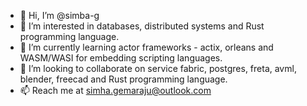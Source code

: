 - 👋 Hi, I’m @simba-g
- 👀 I’m interested in databases, distributed systems and Rust programming language.
- 🌱 I’m currently learning actor frameworks - actix, orleans and WASM/WASI for embedding scripting languages.
- 💞️ I’m looking to collaborate on service fabric, postgres, freta, avml, blender, freecad and Rust programming language.
- 📫 Reach me at simha.gemaraju@outlook.com

<!---
simba-g/simba-g is a ✨ special ✨ repository because its `README.md` (this file) appears on your GitHub profile.
You can click the Preview link to take a look at your changes.
--->
